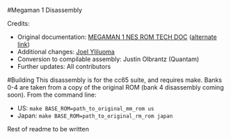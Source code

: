 #Megaman 1 Disassembly

Credits:
- Original documentation: [MEGAMAN 1 NES ROM TECH DOC](http://worldofwarcraftbeta.0catch.com/nes/megm1rom.txt) ([alternate link](https://www.nesdev.org/megm1rom.txt))
- Additional changes: [Joel Yliluoma](http://bisqwit.iki.fi/jutut/megamansource/)
- Conversion to compilable assembly: Justin Olbrantz (Quantam)
- Further updates: All contributors

#Building
This disassembly is for the cc65 suite, and requires make. Banks 0-4 are taken from a copy of the original ROM (bank 4 disassembly coming soon). From the command line:
- US: `make BASE_ROM=path_to_original_mm_rom us`
- Japan: `make BASE_ROM=path_to_original_rm_rom japan`

Rest of readme to be written
